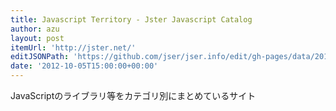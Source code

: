 ```yaml
---
title: Javascript Territory - Jster Javascript Catalog
author: azu
layout: post
itemUrl: 'http://jster.net/'
editJSONPath: 'https://github.com/jser/jser.info/edit/gh-pages/data/2012/10/index.json'
date: '2012-10-05T15:00:00+00:00'
---
```

JavaScriptのライブラリ等をカテゴリ別にまとめているサイト
